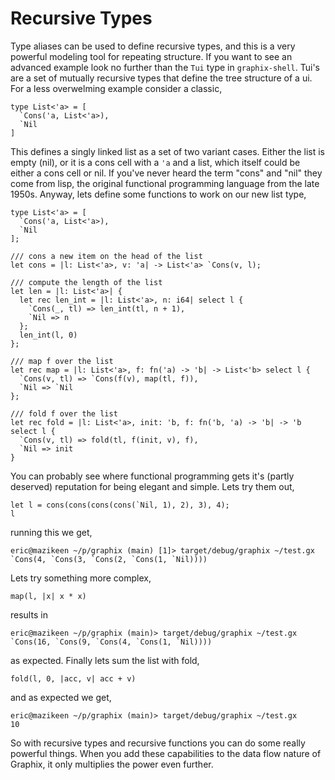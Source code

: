 # Recursive Types

Type aliases can be used to define recursive types, and this is a very powerful
modeling tool for repeating structure. If you want to see an advanced example
look no further than the `Tui` type in `graphix-shell`. Tui's are a set of
mutually recursive types that define the tree structure of a ui. For a less
overwelming example consider a classic,

```
type List<'a> = [
  `Cons('a, List<'a>),
  `Nil
]
```

This defines a singly linked list as a set of two variant cases. Either the list
is empty (nil), or it is a cons cell with a `'a` and a list, which itself could
be either a cons cell or nil. If you've never heard the term "cons" and "nil"
they come from lisp, the original functional programming language from the late
1950s. Anyway, lets define some functions to work on our new list type,

```
type List<'a> = [
  `Cons('a, List<'a>),
  `Nil
];

/// cons a new item on the head of the list
let cons = |l: List<'a>, v: 'a| -> List<'a> `Cons(v, l);

/// compute the length of the list
let len = |l: List<'a>| {
  let rec len_int = |l: List<'a>, n: i64| select l {
    `Cons(_, tl) => len_int(tl, n + 1),
    `Nil => n
  };
  len_int(l, 0)
};

/// map f over the list
let rec map = |l: List<'a>, f: fn('a) -> 'b| -> List<'b> select l {
  `Cons(v, tl) => `Cons(f(v), map(tl, f)),
  `Nil => `Nil
};

/// fold f over the list
let rec fold = |l: List<'a>, init: 'b, f: fn('b, 'a) -> 'b| -> 'b select l {
  `Cons(v, tl) => fold(tl, f(init, v), f),
  `Nil => init
}
```

You can probably see where functional programming gets it's (partly deserved)
reputation for being elegant and simple. Lets try them out,

```
let l = cons(cons(cons(cons(`Nil, 1), 2), 3), 4);
l
```

running this we get,

```
eric@mazikeen ~/p/graphix (main) [1]> target/debug/graphix ~/test.gx
`Cons(4, `Cons(3, `Cons(2, `Cons(1, `Nil))))
```

Lets try something more complex,

```
map(l, |x| x * x)
```

results in

```
eric@mazikeen ~/p/graphix (main)> target/debug/graphix ~/test.gx
`Cons(16, `Cons(9, `Cons(4, `Cons(1, `Nil))))
```

as expected. Finally lets sum the list with fold,

```
fold(l, 0, |acc, v| acc + v)
```

and as expected we get,

```
eric@mazikeen ~/p/graphix (main)> target/debug/graphix ~/test.gx
10
```

So with recursive types and recursive functions you can do some really powerful
things. When you add these capabilities to the data flow nature of Graphix, it
only multiplies the power even further.

